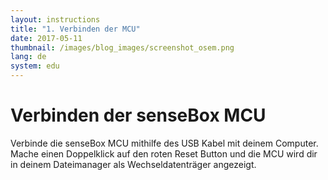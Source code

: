 ```yaml
---
layout: instructions
title: "1. Verbinden der MCU"
date: 2017-05-11
thumbnail: /images/blog_images/screenshot_osem.png
lang: de
system: edu
---
```

Verbinden der senseBox MCU
============
Verbinde die senseBox MCU mithilfe des USB Kabel mit deinem Computer. Mache einen Doppelklick auf den roten Reset Button und die MCU wird dir in deinem Dateimanager als Wechseldatenträger angezeigt. 


